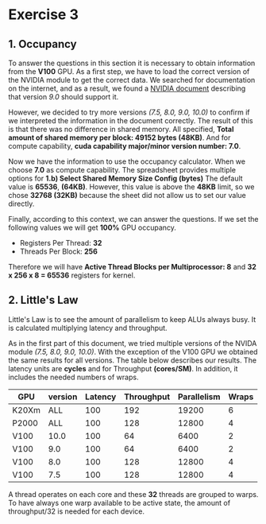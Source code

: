 # Exercise 3

## 1. Occupancy

To answer the questions in this section it is necessary to obtain information
from the **V100** GPU. As a first step, we have to load the correct version of
the NVIDIA module to get the correct data. We searched for documentation on the
internet, and as a result, we found a [NVIDIA document][doc1] describing that
version _9.0_ should support it.

However, we decided to try more versions _(7.5, 8.0, 9.0, 10.0)_ to confirm if
we interpreted the information in the document correctly. The result of this is
that there was no difference in shared memory.
All specified, **Total amount of shared memory per block: 49152 bytes (48KB)**.
And for compute capability, **cuda capability major/minor version number: 7.0**.

Now we have the information to use the occupancy calculator.  When we choose
**7.0** as compute capability. The spreadsheet provides multiple options for
**1.b) Select Shared Memory Size Config (bytes)** The default value is **65536**,
**(64KB)**.  However, this value is above the **48KB** limit, so we chose
**32768 (32KB)**  because the sheet did not allow us to set our value directly.

Finally, according to this context, we can answer the questions. If we set the
following values we will get **100%** GPU occupancy.

- Registers Per Thread:  **32**
- Threads Per Block: **256**

Therefore we will have **Active Thread Blocks per Multiprocessor: 8** and
**32 x 256 x 8 = 65536** registers for kernel.


## 2. Little's Law

Little's Law is to see the amount of parallelism to keep ALUs always busy. It
is calculated multiplying latency and throughput.

As in the first part of this document, we tried multiple versions of the NVIDA
module _(7.5, 8.0, 9.0, 10.0)_. With the exception of the V100 GPU we obtained
the same results for all versions. The table below describes our results. The
latency units are **cycles** and for Throughput **(cores/SM)**. In addition, it
includes the needed numbers of wraps.

| GPU   | version | Latency | Throughput | Parallelism | Wraps |
|-------|---------|---------|------------|-------------|-------|
| K20Xm | ALL     | 100     | 192        | 19200       | 6     |
| P2000 | ALL     | 100     | 128        | 12800       | 4     |
| V100  | 10.0    | 100     | 64         | 6400        | 2     |
| V100  | 9.0     | 100     | 64         | 6400        | 2     |
| V100  | 8.0     | 100     | 128        | 12800       | 4     |
| V100  | 7.5     | 100     | 128        | 12800       | 4     |

A thread operates on each core and these **32** threads are grouped to warps.
To have always one warp available to be active state, the amount of throughput/32
is needed for each device.

[doc1]: https://www.nvidia.com/download/driverResults.aspx/124722/en-us
